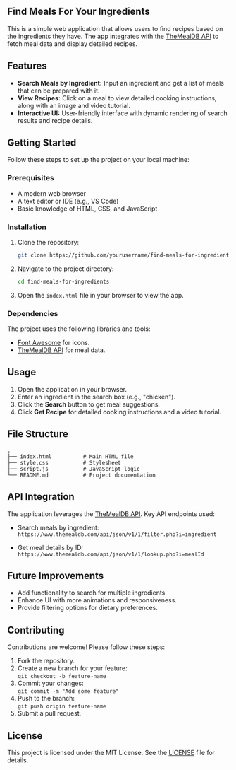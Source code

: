 

## Find Meals For Your Ingredients

This is a simple web application that allows users to find recipes based on the ingredients they have. The app integrates with the [TheMealDB API](https://www.themealdb.com/) to fetch meal data and display detailed recipes.

## Features

- **Search Meals by Ingredient:** Input an ingredient and get a list of meals that can be prepared with it.
- **View Recipes:** Click on a meal to view detailed cooking instructions, along with an image and video tutorial.
- **Interactive UI:** User-friendly interface with dynamic rendering of search results and recipe details.


## Getting Started

Follow these steps to set up the project on your local machine:

### Prerequisites

- A modern web browser
- A text editor or IDE (e.g., VS Code)
- Basic knowledge of HTML, CSS, and JavaScript

### Installation

1. Clone the repository:

   ```bash
   git clone https://github.com/yourusername/find-meals-for-ingredients.git
   ```

2. Navigate to the project directory:

   ```bash
   cd find-meals-for-ingredients
   ```

3. Open the `index.html` file in your browser to view the app.

### Dependencies

The project uses the following libraries and tools:
- [Font Awesome](https://fontawesome.com/) for icons.
- [TheMealDB API](https://www.themealdb.com/) for meal data.

## Usage

1. Open the application in your browser.
2. Enter an ingredient in the search box (e.g., "chicken").
3. Click the **Search** button to get meal suggestions.
4. Click **Get Recipe** for detailed cooking instructions and a video tutorial.

## File Structure

```
.
├── index.html          # Main HTML file
├── style.css           # Stylesheet
├── script.js           # JavaScript logic
└── README.md           # Project documentation
```

## API Integration

The application leverages the [TheMealDB API](https://www.themealdb.com/api.php). Key API endpoints used:

- Search meals by ingredient:  
  `https://www.themealdb.com/api/json/v1/1/filter.php?i=ingredient`

- Get meal details by ID:  
  `https://www.themealdb.com/api/json/v1/1/lookup.php?i=mealId`


## Future Improvements

- Add functionality to search for multiple ingredients.
- Enhance UI with more animations and responsiveness.
- Provide filtering options for dietary preferences.

## Contributing

Contributions are welcome! Please follow these steps:

1. Fork the repository.
2. Create a new branch for your feature:  
   `git checkout -b feature-name`
3. Commit your changes:  
   `git commit -m "Add some feature"`
4. Push to the branch:  
   `git push origin feature-name`
5. Submit a pull request.

## License

This project is licensed under the MIT License. See the [LICENSE](LICENSE) file for details.
